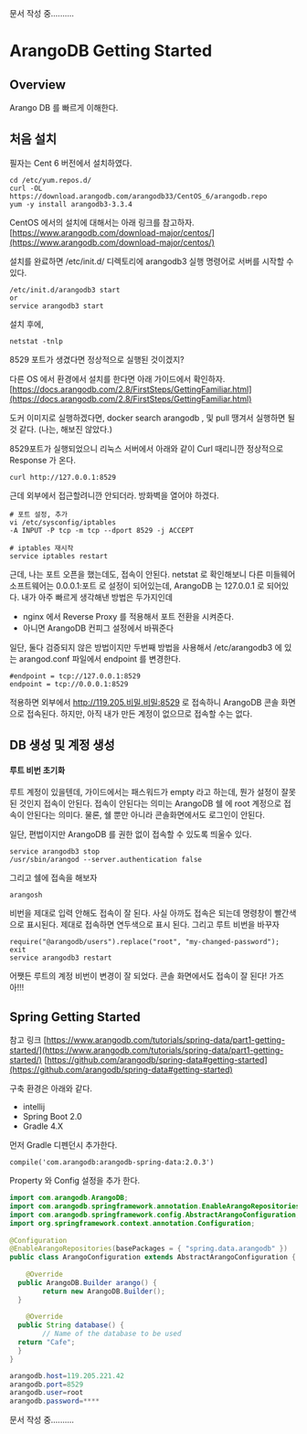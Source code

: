 문서 작성 중..........









# ArangoDB Getting Started

## Overview
Arango DB 를 빠르게 이해한다. 


## 처음 설치
필자는 Cent 6 버전에서 설치하였다.  
```
cd /etc/yum.repos.d/
curl -OL https://download.arangodb.com/arangodb33/CentOS_6/arangodb.repo
yum -y install arangodb3-3.3.4
```
CentOS 에서의 설치에 대해서는 아래 링크를 참고하자. 
[https://www.arangodb.com/download-major/centos/](https://www.arangodb.com/download-major/centos/)

설치를 완료하면 /etc/init.d/ 디렉토리에 arangodb3 실행 명령어로 서버를 시작할 수 있다. 
```
/etc/init.d/arangodb3 start
or
service arangodb3 start
```
설치 후에, 
```
netstat -tnlp
```
8529 포트가 생겼다면 정상적으로 실행된 것이겠지?

다른 OS 에서 환경에서 설치를 한다면 아래 가이드에서 확인하자. 
[https://docs.arangodb.com/2.8/FirstSteps/GettingFamiliar.html](https://docs.arangodb.com/2.8/FirstSteps/GettingFamiliar.html)

도커 이미지로 실행하겠다면, docker search arangodb , 및 pull 땡겨서 실행하면 될것 같다. (나는, 해보진 않았다.)

8529포트가 실행되었으니 리눅스 서버에서 아래와 같이 Curl 때리니깐 정상적으로 Response 가 온다. 
```
curl http://127.0.0.1:8529
```

근데 외부에서 접근할려니깐 안되더라. 방화벽을 열어야 하겠다. 

```
# 포트 설정, 추가
vi /etc/sysconfig/iptables
-A INPUT -P tcp -m tcp --dport 8529 -j ACCEPT

# iptables 재시작
service iptables restart
```

근데, 나는 포트 오픈을 했는데도, 접속이 안된다. netstat 로 확인해보니 다른 미들웨어 소프트웨어는 0.0.0.1:포트 로 설정이 되어있는데, ArangoDB 는 127.0.0.1 로 되어있다. 내가 아주 빠르게 생각해낸 방법은 두가지인데

- nginx 에서 Reverse Proxy 를 적용해서 포트 전환을 시켜준다.
- 아니면 ArangoDB 컨피그 설정에서 바꿔준다

일단, 둘다 검증되지 않은 방법이지만 두번째 방법을 사용해서  /etc/arangodb3 에 있는 arangod.conf 파일에서 endpoint 를 변경한다. 

```
#endpoint = tcp://127.0.0.1:8529
endpoint = tcp://0.0.0.1:8529 
```
적용하면 외부에서 http://119.205.비밀.비밀:8529 로 접속하니 ArangoDB 콘솔 화면으로 접속된다. 하지만, 아직 내가 만든 계정이 없으므로 접속할 수는 없다.

## DB 생성 및 계정 생성

#### 루트 비번 초기화

루트 계정이 있을텐데, 가이드에서는 패스워드가 empty 라고 하는데, 뭔가 설정이 잘못된 것인지 접속이 안된다. 접속이 안된다는 의미는 ArangoDB 쉘 에 root 계정으로 접속이 안된다는 의미다. 물론, 쉘 뿐만 아니라 콘솔화면에서도 로그인이 안된다.

일단, 편법이지만 ArangoDB 를 권한 없이 접속할 수 있도록 띄울수 있다. 

```
service arangodb3 stop
/usr/sbin/arangod --server.authentication false
```

그리고 쉘에 접속을 해보자
```
arangosh
```
비번을 제대로 입력 안해도 접속이 잘 된다. 사실 아까도 접속은 되는데 명령창이 빨간색으로 표시된다. 제대로 접속하면 연두색으로 표시 된다. 그리고 루트 비번을 바꾸자

```
require("@arangodb/users").replace("root", "my-changed-password");
exit
service arangodb3 restart
```

어쨋든 루트의 계정 비번이 변경이 잘 되었다. 콘솔 화면에서도 접속이 잘 된다! 가즈아!!!


## Spring Getting Started

참고 링크
[https://www.arangodb.com/tutorials/spring-data/part1-getting-started/](https://www.arangodb.com/tutorials/spring-data/part1-getting-started/)
[https://github.com/arangodb/spring-data#getting-started](https://github.com/arangodb/spring-data#getting-started)

구축 환경은 아래와 같다. 

- intellij
- Spring Boot 2.0
- Gradle 4.X

먼저 Gradle 디펜던시 추가한다. 

```
compile('com.arangodb:arangodb-spring-data:2.0.3')
```

Property 와 Config 설정을 추가 한다. 

```java
import com.arangodb.ArangoDB;  
import com.arangodb.springframework.annotation.EnableArangoRepositories;  
import com.arangodb.springframework.config.AbstractArangoConfiguration;  
import org.springframework.context.annotation.Configuration;  
  
@Configuration  
@EnableArangoRepositories(basePackages = { "spring.data.arangodb" })  
public class ArangoConfiguration extends AbstractArangoConfiguration {  
  
    @Override  
  public ArangoDB.Builder arango() {  
        return new ArangoDB.Builder();  
  }  
  
    @Override  
  public String database() {  
        // Name of the database to be used  
  return "Cafe";  
  }  
}
```

```java
arangodb.host=119.205.221.42  
arangodb.port=8529  
arangodb.user=root  
arangodb.password=****
```


문서 작성 중..........

